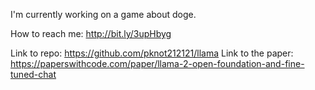 I'm currently working on a game about doge.


How to reach me: http://bit.ly/3upHbyg

Link to repo: https://github.com/pknot212121/llama
Link to the paper: https://paperswithcode.com/paper/llama-2-open-foundation-and-fine-tuned-chat

<!--
**pknot212121/pknot212121** is a ✨ _special_ ✨ repository because its `README.md` (this file) appears on your GitHub profile.

Here are some ideas to get you started:

- 🔭 I’m currently working on ...
- 🌱 I’m currently learning ...
- 👯 I’m looking to collaborate on ...
- 🤔 I’m looking for help with ...
- 💬 Ask me about ...
- 📫 How to reach me: ...
- 😄 Pronouns: ...
- ⚡ Fun fact: ...
-->
